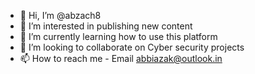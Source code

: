 - 👋 Hi, I’m @abzach8
- 👀 I’m interested in publishing new content
- 🌱 I’m currently learning how to use this platform
- 💞️ I’m looking to collaborate on Cyber security projects
- 📫 How to reach me - Email abbiazak@outlook.in

<!---
abzach8/abzach8 is a ✨ special ✨ repository because its `README.md` (this file) appears on your GitHub profile.
You can click the Preview link to take a look at your changes.
--->
